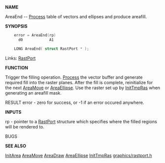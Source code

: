 
**NAME**

AreaEnd -- [Process](_0078.md) table of vectors and ellipses and produce areafill.


**SYNOPSIS**

```c
    error = AreaEnd(rp)
      d0            A1

    LONG AreaEnd( struct RastPort * );

```
Links: [RastPort](_00AF.md) 

**FUNCTION**

Trigger the filling operation.
[Process](_0078.md) the vector buffer and generate required
fill into the raster planes. After the fill is complete, reinitialize
for the next [AreaMove](AreaMove.md) or [AreaEllipse](AreaEllipse.md). Use the raster set up by
[InitTmpRas](InitTmpRas.md) when generating an areafill mask.

RESULT
error - zero for success, or -1 if an error occured anywhere.

**INPUTS**

rp - pointer to a [RastPort](_00AF.md) structure which specifies where the filled
regions will be rendered to.

BUGS

**SEE ALSO**

[InitArea](InitArea.md) [AreaMove](AreaMove.md) [AreaDraw](AreaDraw.md) [AreaEllipse](AreaEllipse.md)  [InitTmpRas](InitTmpRas.md)
[graphics/rastport.h](_00AF.md)
